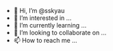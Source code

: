 - 👋 Hi, I’m @sskyau
- 👀 I’m interested in ...
- 🌱 I’m currently learning ...
- 💞️ I’m looking to collaborate on ...
- 📫 How to reach me ...

<!---
sskyau/sskyau is a ✨ special ✨ repository because its `README.md` (this file) appears on your GitHub profile.
You can click the Preview link to take a look at your changes.
--->
